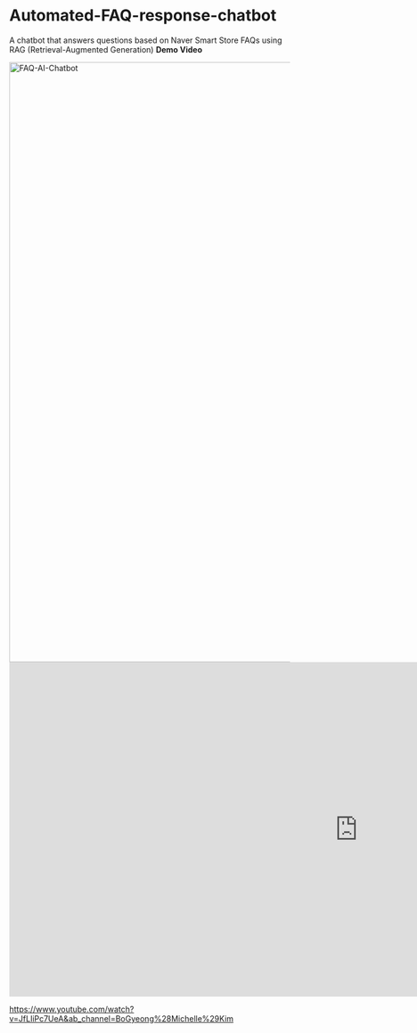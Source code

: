 # Automated-FAQ-response-chatbot
A chatbot that answers questions based on Naver Smart Store FAQs using RAG (Retrieval-Augmented Generation)
**Demo Video**

<img width="1078" alt="FAQ-AI-Chatbot" src="https://github.com/user-attachments/assets/177dbc9a-5355-4adf-914b-844e2a45bde8" />
<iframe width="1250" height="601" src="https://www.youtube.com/embed/JfLIiPc7UeA" title="FAQ response AI Chatbot-using RAG" frameborder="0" allow="accelerometer; autoplay; clipboard-write; encrypted-media; gyroscope; picture-in-picture; web-share" referrerpolicy="strict-origin-when-cross-origin" allowfullscreen></iframe>



https://www.youtube.com/watch?v=JfLIiPc7UeA&ab_channel=BoGyeong%28Michelle%29Kim
